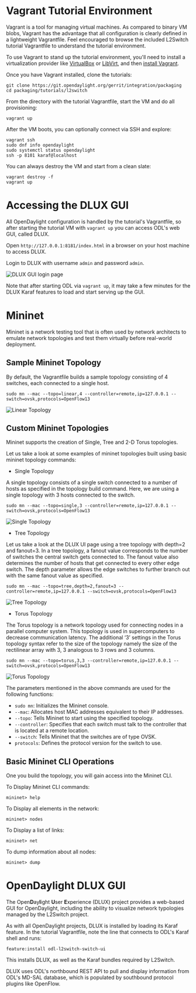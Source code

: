 # Vagrant Tutorial Environment

Vagrant is a tool for managing virtual machines. As compared to binary VM blobs, Vagrant has the
advantage that all configuration is clearly defined in a lightweight Vagrantfile. Feel encouraged to
browse the included L2Switch tutorial Vagrantfile to understand the tutorial environment.

To use Vagrant to stand up the tutorial environment, you'll need to install a virtualization
provider like [VirtualBox][1] or [LibVirt][2], and then [install Vagrant][3].

Once you have Vagrant installed, clone the tutorials:

```
git clone https://git.opendaylight.org/gerrit/integration/packaging
cd packaging/tutorials/l2switch
```

From the directory with the tutorial Vagrantfile, start the VM and do all provisioning:

```
vagrant up
```

After the VM boots, you can optionally connect via SSH and explore:

```
vagrant ssh
sudo dnf info opendaylight
sudo systemctl status opendaylight
ssh -p 8101 karaf@localhost
```

You can always destroy the VM and start from a clean slate:

```
vagrant destroy -f
vagrant up
```

# Accessing the DLUX GUI

All OpenDaylight configuration is handled by the tutorial's Vagrantfile, so after starting
the tutorial VM with `vagrant up` you can access ODL's web GUI, called DLUX.

Open `http://127.0.0.1:8181/index.html` in a browser on your host machine to access DLUX.

Login to DLUX with username `admin` and password `admin`.

![DLUX GUI login page][4]

Note that after starting ODL via `vagrant up`, it may take a few minutes for the DLUX Karaf
features to load and start serving up the GUI.

# Mininet

Mininet is a network testing tool that is often used by network architects to emulate network
topologies and test them virtually before real-world deployment.

## Sample Mininet Topology

By default, the Vagrantfile builds a sample topology consisting of 4 switches, each connected to
a single host.

```
sudo mn --mac --topo=linear,4 --controller=remote,ip=127.0.0.1 --switch=ovsk,protocols=OpenFlow13
```

![Linear Topology][5]

## Custom Mininet Topologies

Mininet supports the creation of Single, Tree and 2-D Torus topologies.

Let us take a look at some examples of mininet topologies built using basic mininet topology commands:

- Single Topology

A single topology consists of a single switch connected to a number of hosts as specified in the
topology build command. Here, we are using a single topology with 3 hosts connected to the switch.

```
sudo mn --mac --topo=single,3 --controller=remote,ip=127.0.0.1 --switch=ovsk,protocols=OpenFlow13
```

![Single Topology][6]

- Tree Topology

Let us take a look at the DLUX UI page using a tree topology with depth=2 and fanout=3. In a tree
topology, a fanout value corresponds to the number of switches the central switch gets connected to.
The fanout value also determines the number of hosts that get connected to every other edge switch.
The depth parameter allows the edge switches to further branch out with the same fanout value
as specified.

```
sudo mn --mac --topo=tree,depth=2,fanout=3 --controller=remote,ip=127.0.0.1 --switch=ovsk,protocols=OpenFlow13
```

![Tree Topology][7]

- Torus Topology

The Torus topology is a network topology used for connecting nodes in a parallel computer system.
This topology is used in supercomputers to decrease communication latency. The additional ‘3’ settings
in the Torus topology syntax refer to the size of the topology namely the size of the rectilinear
array with 3, 3 analogous to 3 rows and 3 columns.

```
sudo mn --mac --topo=torus,3,3 --controller=remote,ip=127.0.0.1 --switch=ovsk,protocols=OpenFlow13
```

![Torus Topology][8]

The parameters mentioned in the above commands are used for the following functions:

- `sudo mn`: Initializes the Mininet console.
- `--mac`: Allocates host MAC addresses equivalent to their IP addresses.
- `--topo`: Tells Mininet to start using the specified topology.
- `--controller`: Specifies that each switch must talk to the controller that is located at a remote location.
- `--switch`: Tells Mininet that the switches are of type OVSK.
- `protocols`: Defines the protocol version for the switch to use.

## Basic Mininet CLI Operations

One you build the topology, you will gain access into the Mininet CLI.

To Display Mininet CLI commands:

```
mininet> help
```

To Display all elements in the network:

```
mininet> nodes
```

To Display a list of links:

```
mininet> net
```

To dump information about all nodes:

```
mininet> dump
```

# OpenDaylight DLUX GUI

The Open**D**ay**l**ight **U**ser **E**xperience (DLUX) project provides a web-based GUI for
OpenDaylight, including the ability to visualize network typologies managed by the L2Switch
project.

As with all OpenDaylight projects, DLUX is installed by loading its Karaf feature. In the tutorial
Vagrantfile, note the line that connects to ODL's Karaf shell and runs:

```
feature:install odl-l2switch-switch-ui
```

This installs DLUX, as well as the Karaf bundles required by L2Switch.

DLUX uses ODL's northbound REST API to pull and display information from ODL's MD-SAL database,
which is populated by southbound protocol plugins like OpenFlow.

[1]: https://www.virtualbox.org/wiki/Downloads "VirtualBox downloads page"

[2]: https://github.com/vagrant-libvirt/vagrant-libvirt "Vagrant LibVirt plugin GitHub"

[3]: https://www.vagrantup.com/downloads.html "Vagrant downloads page"

[4]: https://s31.postimg.org/6gdu7vnq3/imageedit_4_7787538837.png "ODL DLUX GUI login page screenshot"

[5]: https://s32.postimg.org/jlw4hphzp/imageedit_2_3952319201.png "ODL DLUX GUI showing Mininet linear topo"

[6]: https://s32.postimg.org/w1subgbbp/imageedit_4_2391309779.png "ODL DLUX GUI showing Mininet single topo"

[7]: https://s32.postimg.org/kt33ock8l/imageedit_2_5298056244.png "ODL DLUX GUI showing Mininet tree topo"

[8]: https://s32.postimg.org/bvpcckfo5/imageedit_6_6305541411.png "ODL DLUX GUI showing Mininet torus topo"

